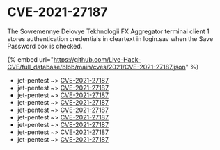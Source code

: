 # CVE-2021-27187

The Sovremennye Delovye Tekhnologii FX Aggregator terminal client 1 stores authentication credentials in cleartext in login.sav when the Save Password box is checked.

{% embed url="https://github.com/Live-Hack-CVE/full_database/blob/main/cves/2021/CVE-2021-27187.json" %}


* jet-pentest ~> [CVE-2021-27187](https://www.alice-snow.ru/2021/database/cve-2021-27187/cve-2021-27187-jet-pentest)
* jet-pentest ~> [CVE-2021-27187](https://www.alice-snow.ru/2021/database/cve-2021-27187/cve-2021-27187-jet-pentest)
* jet-pentest ~> [CVE-2021-27187](https://www.alice-snow.ru/2021/database/cve-2021-27187/cve-2021-27187-jet-pentest)
* jet-pentest ~> [CVE-2021-27187](https://www.alice-snow.ru/2021/database/cve-2021-27187/cve-2021-27187-jet-pentest)
* jet-pentest ~> [CVE-2021-27187](https://www.alice-snow.ru/2021/database/cve-2021-27187/cve-2021-27187-jet-pentest)
* jet-pentest ~> [CVE-2021-27187](https://www.alice-snow.ru/2021/database/cve-2021-27187/cve-2021-27187-jet-pentest)
* jet-pentest ~> [CVE-2021-27187](https://www.alice-snow.ru/2021/database/cve-2021-27187/cve-2021-27187-jet-pentest)
* jet-pentest ~> [CVE-2021-27187](https://www.alice-snow.ru/2021/database/cve-2021-27187/cve-2021-27187-jet-pentest)
* jet-pentest ~> [CVE-2021-27187](https://www.alice-snow.ru/2021/database/cve-2021-27187/cve-2021-27187-jet-pentest)